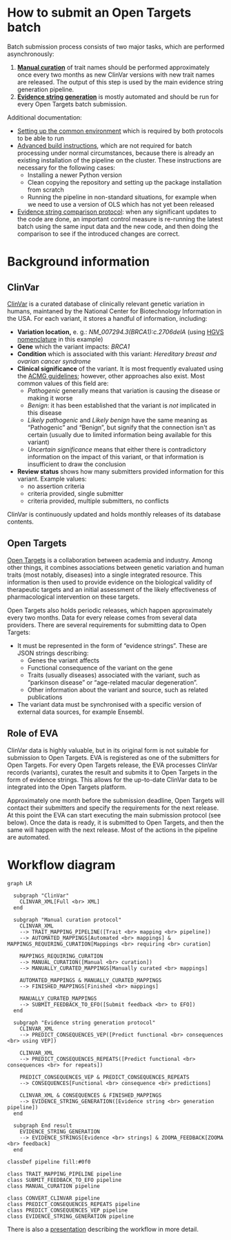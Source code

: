 # How to submit an Open Targets batch
Batch submission process consists of two major tasks, which are performed asynchronously:
1. [**Manual curation**](../manual-curation/README.md) of trait names should be performed approximately once every two months as new ClinVar versions with new trait names are released. The output of this step is used by the main evidence string generation pipeline.
2. [**Evidence string generation**](generate-evidence-strings.md) is mostly automated and should be run for every Open Targets batch submission.

Additional documentation:
* [Setting up the common environment](environment.md) which is required by both protocols to be able to run
* [Advanced build instructions](build.md), which are not required for batch processing under normal circumstances, because there is already an existing installation of the pipeline on the cluster. These instructions are necessary for the following cases:
  + Installing a newer Python version
  + Clean copying the repository and setting up the package installation from scratch
  + Running the pipeline in non-standard situations, for example when we need to use a version of OLS which has not yet been released
* [Evidence string comparison protocol](../../compare-evidence-strings/): when any significant updates to the code are done, an important control measure is re-running the latest batch using the same input data and the new code, and then doing the comparison to see if the introduced changes are correct.



# Background information

## ClinVar
[ClinVar](https://www.ncbi.nlm.nih.gov/clinvar/) is a curated database of clinically relevant genetic variation in humans, maintaned by the National Center for Biotechnology Information in the USA. For each variant, it stores a handful of information, including:
* **Variation location,** e. g.: *NM_007294.3(BRCA1):c.2706delA* (using [HGVS nomenclature](https://varnomen.hgvs.org/) in this example)
* **Gene** which the variant impacts: *BRCA1*
* **Condition** which is associated with this variant: *Hereditary breast and ovarian cancer syndrome*
* **Clinical significance** of the variant. It is most frequently evaluated using the [ACMG guidelines](https://www.acmg.net/docs/standards_guidelines_for_the_interpretation_of_sequence_variants.pdf); however, other approaches also exist. Most common values of this field are:
  * *Pathogenic* generally means that variation is causing the disease or making it worse
  * *Benign*: it has been established that the variant is *not* implicated in this disease
  * *Likely pathogenic* and *Likely benign* have the same meaning as “Pathogenic” and “Benign”, but signify that the connection isn't as certain (usually due to limited information being available for this variant)
  * *Uncertain significance* means that either there is contradictory information on the impact of this variant, or that information is insufficient to draw the conclusion
* **Review status** shows how many submitters provided information for this variant. Example values:
  + no assertion criteria
  + criteria provided, single submitter
  + criteria provided, multiple submitters, no conflicts

ClinVar is continuously updated and holds monthly releases of its database contents.

## Open Targets
[Open Targets](https://www.opentargets.org/) is a collaboration between academia and industry. Among other things, it combines associations between genetic variation and human traits (most notably, diseases) into a single integrated resource. This information is then used to provide evidence on the biological validity of therapeutic targets and an initial assessment of the likely effectiveness of pharmacological intervention on these targets.

Open Targets also holds periodic releases, which happen approximately every two months. Data for every release comes from several data providers. There are several requirements for submitting data to Open Targets:
* It must be represented in the form of “evidence strings”. These are JSON strings describing:
  + Genes the variant affects
  + Functional consequence of the variant on the gene
  + Traits (usually diseases) associated with the variant, such as “parkinson disease” or “age-related macular degeneration”.
  + Other information about the variant and source, such as related publications
* The variant data must be synchronised with a specific version of external data sources, for example Ensembl.

## Role of EVA
ClinVar data is highly valuable, but in its original form is not suitable for submission to Open Targets. EVA is registered as one of the submitters for Open Targets. For every Open Targets release, the EVA processes ClinVar records (variants), curates the result and submits it to Open Targets in the form of evidence strings. This allows for the up-to-date ClinVar data to be integrated into the Open Targets platform.

Approximately one month before the submission deadline, Open Targets will contact their submitters and specify the requirements for the next release. At this point the EVA can start executing the main submission protocol (see below). Once the data is ready, it is submitted to Open Targets, and then the same will happen with the next release. Most of the actions in the pipeline are automated.



# Workflow diagram

```mermaid
graph LR

  subgraph "ClinVar"
    CLINVAR_XML[Full <br> XML]
  end

  subgraph "Manual curation protocol"
    CLINVAR_XML
    --> TRAIT_MAPPING_PIPELINE([Trait <br> mapping <br> pipeline])
    --> AUTOMATED_MAPPINGS[Automated <br> mappings] & MAPPINGS_REQUIRING_CURATION[Mappings <br> requiring <br> curation]

    MAPPINGS_REQUIRING_CURATION
    --> MANUAL_CURATION([Manual <br> curation])
    --> MANUALLY_CURATED_MAPPINGS[Manually curated <br> mappings]

    AUTOMATED_MAPPINGS & MANUALLY_CURATED_MAPPINGS
    --> FINISHED_MAPPINGS[Finished <br> mappings]

    MANUALLY_CURATED_MAPPINGS
    --> SUBMIT_FEEDBACK_TO_EFO([Submit feedback <br> to EFO])
  end

  subgraph "Evidence string generation protocol"
    CLINVAR_XML
    --> PREDICT_CONSEQUENCES_VEP([Predict functional <br> consequences <br> using VEP])

    CLINVAR_XML
    --> PREDICT_CONSEQUENCES_REPEATS([Predict functional <br> consequences <br> for repeats])

    PREDICT_CONSEQUENCES_VEP & PREDICT_CONSEQUENCES_REPEATS
    --> CONSEQUENCES[Functional <br> consequence <br> predictions]

    CLINVAR_XML & CONSEQUENCES & FINISHED_MAPPINGS
    --> EVIDENCE_STRING_GENERATION([Evidence string <br> generation pipeline])
  end

  subgraph End result
    EVIDENCE_STRING_GENERATION
    --> EVIDENCE_STRINGS[Evidence <br> strings] & ZOOMA_FEEDBACK[ZOOMA <br> feedback]
  end

classDef pipeline fill:#0f0

class TRAIT_MAPPING_PIPELINE pipeline
class SUBMIT_FEEDBACK_TO_EFO pipeline
class MANUAL_CURATION pipeline

class CONVERT_CLINVAR pipeline
class PREDICT_CONSEQUENCES_REPEATS pipeline
class PREDICT_CONSEQUENCES_VEP pipeline
class EVIDENCE_STRING_GENERATION pipeline
```

There is also a [presentation](https://docs.google.com/presentation/d/1kr1orv08ZGnPGKNu6vQk4wFYIrufu_iIDf-drCc21vY) describing the workflow in more detail.

